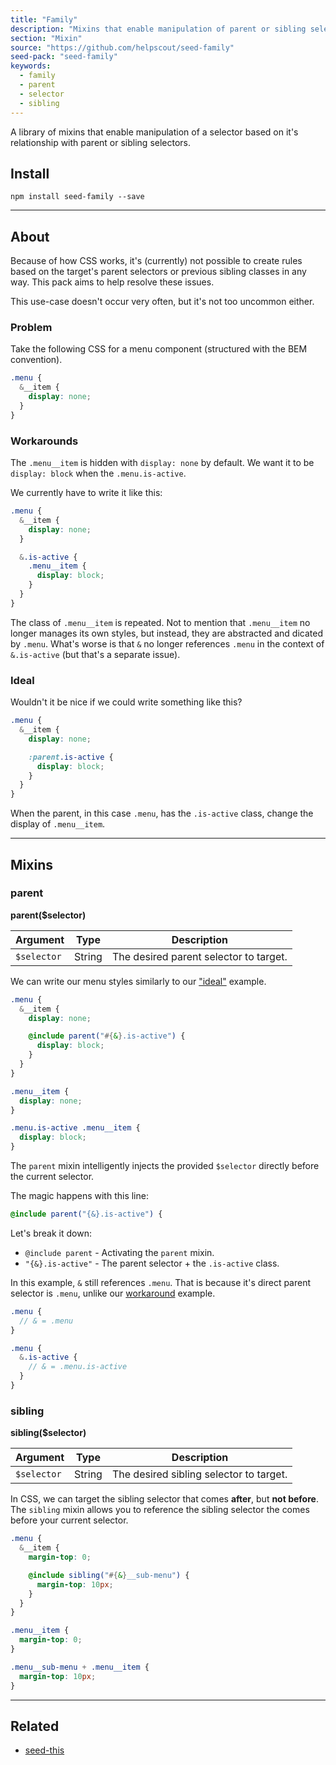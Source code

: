```yaml
---
title: "Family"
description: "Mixins that enable manipulation of parent or sibling selectors."
section: "Mixin"
source: "https://github.com/helpscout/seed-family"
seed-pack: "seed-family"
keywords:
  - family
  - parent
  - selector
  - sibling
---
```



A library of mixins that enable manipulation of a selector based on it's relationship with parent or sibling selectors.


## Install

```
npm install seed-family --save
```

---



## About

Because of how CSS works, it's (currently) not possible to create rules based on the target's parent selectors or previous sibling classes in any way. This pack aims to help resolve these issues.

This use-case doesn't occur very often, but it's not too uncommon either.

### Problem

Take the following CSS for a menu component (structured with the BEM convention).

``` _menu.scss
.menu {
  &__item {
    display: none;
  }
}
```

### Workarounds

The `.menu__item` is hidden with `display: none` by default. We want it to be `display: block` when the `.menu.is-active`.

We currently have to write it like this:

``` _menu.scss
.menu {
  &__item {
    display: none;
  }

  &.is-active {
    .menu__item {
      display: block;
    }
  }
}
```

The class of `.menu__item` is repeated. Not to mention that `.menu__item` no longer manages its own styles, but instead, they are abstracted and dicated by `.menu`. What's worse is that `&` no longer references `.menu` in the context of `&.is-active` (but that's a separate issue).

### Ideal

Wouldn't it be nice if we could write something like this?

``` _menu.scss
.menu {
  &__item {
    display: none;

    :parent.is-active {
      display: block;
    }
  }
}
```

When the parent, in this case `.menu`, has the `.is-active` class, change the display of `.menu__item`.



---



## Mixins

### parent

**parent($selector)**


| Argument    | Type   | Description                            |
| ---         | ---    | ---                                    |
| `$selector` | String | The desired parent selector to target. |


We can write our menu styles similarly to our ["ideal"](#ideal) example.

``` _menu.scss
.menu {
  &__item {
    display: none;

    @include parent("#{&}.is-active") {
      display: block;
    }
  }
}
```

``` menu.css
.menu__item {
  display: none;
}

.menu.is-active .menu__item {
  display: block;
}
```

The `parent` mixin intelligently injects the provided `$selector` directly before the current selector.

The magic happens with this line:

```scss
@include parent("{&}.is-active") {
```

Let's break it down:

* `@include parent` - Activating the `parent` mixin.
* `"{&}.is-active"` - The parent selector + the `.is-active` class.

In this example, `&` still references `.menu`. That is because it's direct parent selector is `.menu`, unlike our [workaround](/#workarounds) example.

```scss
.menu {
  // & = .menu
}
```

```scss
.menu {
  &.is-active {
    // & = .menu.is-active
  }
}
```



### sibling

**sibling($selector)**

| Argument    | Type   | Description                             |
| ---         | ---    | ---                                     |
| `$selector` | String | The desired sibling selector to target. |

In CSS, we can target the sibling selector that comes **after**, but **not before**. The `sibling` mixin allows you to reference the sibling selector the comes before your current selector.

``` _menu.scss
.menu {
  &__item {
    margin-top: 0;

    @include sibling("#{&}__sub-menu") {
      margin-top: 10px;
    }
  }
}
```

``` menu.css
.menu__item {
  margin-top: 0;
}

.menu__sub-menu + .menu__item {
  margin-top: 10px;
}
```



---



## Related

* [seed-this](/seed/packs/seed-this)
